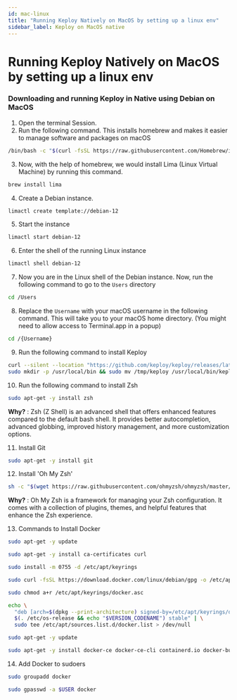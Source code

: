 ```yaml
---
id: mac-linux
title: "Running Keploy Natively on MacOS by setting up a linux env"
sidebar_label: Keploy on MacOS native
---
```


# Running Keploy Natively on MacOS by setting up a linux env

### Downloading and running Keploy in Native using Debian on MacOS

1. Open the terminal Session.
2. Run the following command. This installs homebrew and makes it easier to manage software and packages on macOS

```bash
/bin/bash -c "$(curl -fsSL https://raw.githubusercontent.com/Homebrew/install/HEAD/install.sh)"
```

3. Now, with the help of homebrew, we would install Lima (Linux Virtual Machine) by running this command.

```bash
brew install lima
```

4. Create a Debian instance.

```bash
limactl create template://debian-12
```

5. Start the instance

```bash
limactl start debian-12
```

6. Enter the shell of the running Linux instance

```bash
limactl shell debian-12
```

7. Now you are in the Linux shell of the Debian instance. Now, run the following command to go to the `Users` directory

```bash
cd /Users
```

8. Replace the `Username` with your macOS username in the following command. This will take you to your macOS home directory. (You might need to allow access to Terminal.app in a popup)

```bash
cd /{Username}
```

9. Run the following command to install Keploy

```bash
curl --silent --location "https://github.com/keploy/keploy/releases/latest/download/keploy_linux_arm64.tar.gz" | tar xz --overwrite -C /tmp
sudo mkdir -p /usr/local/bin && sudo mv /tmp/keploy /usr/local/bin/keploy
```

10. Run the following command to install Zsh

```bash
sudo apt-get -y install zsh
```

**Why?** : Zsh (Z Shell) is an advanced shell that offers enhanced features compared to the default bash shell. It provides better autocompletion, advanced globbing, improved history management, and more customization options.

11. Install Git

```bash
sudo apt-get -y install git
```

12. Install 'Oh My Zsh'

```bash
sh -c "$(wget https://raw.githubusercontent.com/ohmyzsh/ohmyzsh/master/tools/install.sh -O -)"
```

**Why?** : Oh My Zsh is a framework for managing your Zsh configuration. It comes with a collection of plugins, themes, and helpful features that enhance the Zsh experience.

13. Commands to Install Docker

```bash
sudo apt-get -y update
```

```bash
sudo apt-get -y install ca-certificates curl
```

```bash
sudo install -m 0755 -d /etc/apt/keyrings
```

```bash
sudo curl -fsSL https://download.docker.com/linux/debian/gpg -o /etc/apt/keyrings/docker.asc
```

```bash
sudo chmod a+r /etc/apt/keyrings/docker.asc
```

```bash
echo \
  "deb [arch=$(dpkg --print-architecture) signed-by=/etc/apt/keyrings/docker.asc] https://download.docker.com/linux/debian \
  $(. /etc/os-release && echo "$VERSION_CODENAME") stable" | \
  sudo tee /etc/apt/sources.list.d/docker.list > /dev/null
```

```bash
sudo apt-get -y update
```

```bash
sudo apt-get -y install docker-ce docker-ce-cli containerd.io docker-buildx-plugin docker-compose-plugin
```

14. Add Docker to sudoers

```bash
sudo groupadd docker
```

```bash
sudo gpasswd -a $USER docker
```

